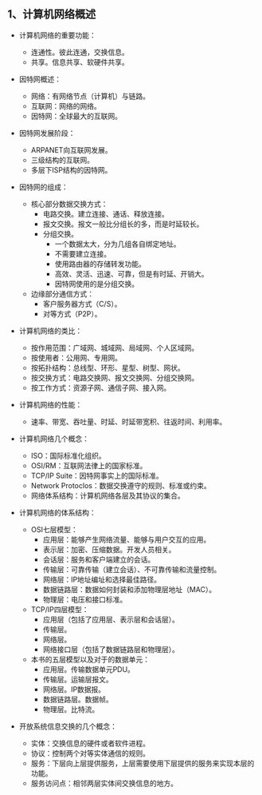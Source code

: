 ## 1、计算机网络概述

- 计算机网络的重要功能：
  - 连通性。彼此连通，交换信息。
  - 共享。信息共享、软硬件共享。
- 因特网概述：
  - 网络：有网络节点（计算机）与链路。
  - 互联网：网络的网络。
  - 因特网：全球最大的互联网。
- 因特网发展阶段：
  - ARPANET向互联网发展。
  - 三级结构的互联网。
  - 多层下ISP结构的因特网。
- 因特网的组成：
  - 核心部分数据交换方式：
    - 电路交换。建立连接、通话、释放连接。
    - 报文交换。报文一般比分组长的多，而是时延较长。
    - 分组交换。
      - 一个数据太大，分为几组各自绑定地址。
      - 不需要建立连接。
      - 使用路由器的存储转发功能。
      - 高效、灵活、迅速、可靠，但是有时延、开销大。
      - 因特网使用的是分组交换。
  - 边缘部分通信方式：
    - 客户服务器方式（C/S）。
    - 对等方式（P2P）。
- 计算机网络的类比：
  - 按作用范围：广域网、城域网、局域网、个人区域网。
  - 按使用者：公用网、专用网。
  - 按拓扑结构：总线型、环形、星型、树型、网状。
  - 按交换方式：电路交换网、报文交换网、分组交换网。
  - 按工作方式：资源子网、通信子网、接入网。
- 计算机网络的性能：
  - 速率、带宽、吞吐量、时延、时延带宽积、往返时间、利用率。
- 计算机网络几个概念：
  - ISO：国际标准化组织。
  - OSI/RM：互联网法律上的国家标准。
  - TCP/IP Suite：因特网事实上的国际标准。
  - Network Protoclos：数据交换遵守的规则、标准或约束。
  - 网络体系结构：计算机网络各层及其协议的集合。
- 计算机网络的体系结构：
  - OSI七层模型：
    - 应用层：能够产生网络流量、能够与用户交互的应用。
    - 表示层：加密、压缩数据。开发人员相关。
    - 会话层：服务和客户端建立的会话。
    - 传输层：可靠传输（建立会话）、不可靠传输和流量控制。
    - 网络层：IP地址编址和选择最佳路径。
    - 数据链路层：数据如何封装和添加物理层地址（MAC）。
    - 物理层：电压和接口标准。
  - TCP/IP四层模型：
    - 应用层（包括了应用层、表示层和会话层）。
    - 传输层。
    - 网络层。
    - 网络接口层（包括了数据链路层和物理层）。
  - 本书的五层模型以及对于的数据单元：
    - 应用层。传输数据单元PDU。
    - 传输层。运输层报文。
    - 网络层。IP数据报。
    - 数据链路层。数据帧。
    - 物理层。比特流。

- 开放系统信息交换的几个概念：
  - 实体：交换信息的硬件或者软件进程。
  - 协议：控制两个对等实体通信的规则。
  - 服务：下层向上层提供服务，上层需要使用下层提供的服务来实现本层的功能。
  - 服务访问点：相邻两层实体间交换信息的地方。



